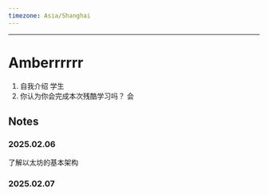 ```yaml
---
timezone: Asia/Shanghai
---
```


---

# Amberrrrrr

1. 自我介绍 学生
2. 你认为你会完成本次残酷学习吗？ 会

## Notes

<!-- Content_START -->

### 2025.02.06
了解以太坊的基本架构

### 2025.02.07

<!-- Content_END -->
